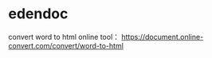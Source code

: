# edendoc
convert word to html online tool： https://document.online-convert.com/convert/word-to-html
